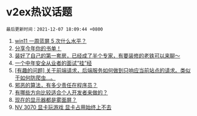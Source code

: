 # v2ex热议话题

`最后更新时间：2021-12-07 18:09:44 +0800`

1. [win11 一周蓝屏 5 次什么水平？](https://www.v2ex.com/t/820433)
1. [分享今年你的书单！](https://www.v2ex.com/t/820522)
1. [装好了自己的第一套房，已经成了半个专家，有要装修的老铁可以来聊～](https://www.v2ex.com/t/820477)
1. [一个中年安全从业者的面试“挂”经](https://www.v2ex.com/t/820453)
1. [[有趣的问题] 关于前端请求，后端服务如何做到只响应当前站点的请求。类似于如何防爬虫...。](https://www.v2ex.com/t/820478)
1. [邪恶的算法，有多少责任在程序员？](https://www.v2ex.com/t/820521)
1. [有哪些方向比较适合个人开发者来做的？](https://www.v2ex.com/t/820593)
1. [现在的显示器都是雾面屏？](https://www.v2ex.com/t/820431)
1. [NV 3070 显卡玩游戏 显卡占用始终上不去](https://www.v2ex.com/t/820541)

